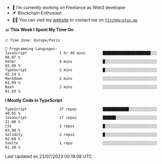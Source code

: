 - 🔭 I’m currently working on Freelance as Web3 developer
- 🪶 Blockchain Enthusiast
- 👨‍💻 You can visit my [website](https://f1tch.xyz) or contact me on [`f1tch@proton.me`](mailto:f1tch@proton.me)

<!--START_SECTION:waka-->
📊 **This Week I Spent My Time On** 

```text
🕑︎ Time Zone: Europe/Paris

💬 Programming Languages: 
JavaScript               1 hr 46 mins        ██████████████████████░░░   88.07 % 
Other                    4 mins              █░░░░░░░░░░░░░░░░░░░░░░░░   03.89 % 
TypeScript               2 mins              █░░░░░░░░░░░░░░░░░░░░░░░░   02.14 % 
Markdown                 2 mins              ░░░░░░░░░░░░░░░░░░░░░░░░░   01.99 % 
Bash                     2 mins              ░░░░░░░░░░░░░░░░░░░░░░░░░   01.93 % 
```

**I Mostly Code in TypeScript** 

```text
TypeScript               37 repos            ████████████░░░░░░░░░░░░░   48.05 % 
JavaScript               17 repos            ██████░░░░░░░░░░░░░░░░░░░   22.08 % 
CSS                      3 repos             █░░░░░░░░░░░░░░░░░░░░░░░░   03.90 % 
Solidity                 2 repos             █░░░░░░░░░░░░░░░░░░░░░░░░   02.60 % 
Svelte                   1 repo              ░░░░░░░░░░░░░░░░░░░░░░░░░   01.30 % 
```




 Last Updated on 23/07/2023 00:19:08 UTC
<!--END_SECTION:waka-->
